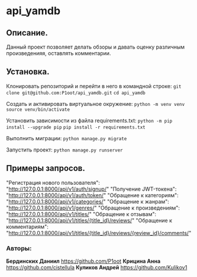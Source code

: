 # api_yamdb

## Описание.

Данный проект позволяет делать обзоры и давать оценку различным произведенияя, оставлять комментарии.

## Установка.

Клонировать репозиторий и перейти в него в командной строке:
`git clone git@github.com:P1oot/api_yamdb.git`
`cd api_yamdb`

Cоздать и активировать виртуальное окружение:
`python -m venv venv`
`source venv/bin/activate`

Установить зависимости из файла requirements.txt:
`python -m pip install --upgrade pip`
`pip install -r requirements.txt`

Выполнить миграции:
`python manage.py migrate`

Запустить проект:
`python manage.py runserver`

## Примеры запросов.

"Регистрация нового пользователя": "http://127.0.0.1:8000/api/v1/auth/signup/"
"Получение JWT-токена": "http://127.0.0.1:8000/api/v1/auth/token/"
"Обращение к категориям": "http://127.0.0.1:8000/api/v1/categories/"
"Обращение к жанрам": "http://127.0.0.1:8000/api/v1/genres/"
"Обращение к произведениям": "http://127.0.0.1:8000/api/v1/titles/"
"Обращение к отзывам": "http://127.0.0.1:8000/api/v1/titles/{title_id}/reviews/"
"Обращение к комментариям": "http://127.0.0.1:8000/api/v1/titles/{title_id}/reviews/{review_id}/comments/"

### Авторы:

**Бердинских Даниил** https://github.com/P1oot
**Крицина Анна** https://github.com/cistellula
**Куликов Андрей** https://github.com/Kulikov1
